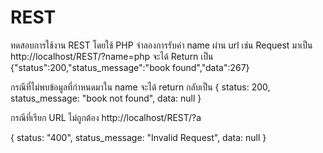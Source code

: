 # REST

ทดสอบการใช้งาน REST โดยใช้ PHP จำลองการรับค่า name ผ่าน url
เช่น Request มาเป็น http://localhost/REST/?name=php จะได้ Return เป็น {"status":200,"status_message":"book found","data":267}

กรณีที่ไม่พบข้อมูลที่กำหนดมาใน name
จะได้ return กลับเป็น 
{
status: 200,
status_message: "book not found",
data: null
}

กรณีที่เรียก URL ไม่ถูกต้อง
http://localhost/REST/?a

{
status: "400",
status_message: "Invalid Request",
data: null
}

